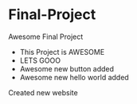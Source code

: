 # Final-Project
Awesome Final Project

* This Project is AWESOME
* LETS GOOO
* Awesome new button added
* Awesome new hello world added

Created new website 

